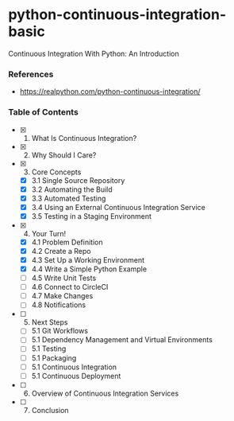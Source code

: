 # python-continuous-integration-basic


Continuous Integration With Python: An Introduction


### References

- https://realpython.com/python-continuous-integration/


### Table of Contents

- [x] 1. What Is Continuous Integration?
- [x] 2. Why Should I Care?
- [x] 3. Core Concepts
    - [x] 3.1 Single Source Repository
    - [x] 3.2 Automating the Build
    - [x] 3.3 Automated Testing
    - [x] 3.4 Using an External Continuous Integration Service
    - [x] 3.5 Testing in a Staging Environment
- [x] 4. Your Turn!
    - [x] 4.1 Problem Definition
    - [x] 4.2 Create a Repo
    - [x] 4.3 Set Up a Working Environment
    - [x] 4.4 Write a Simple Python Example
    - [ ] 4.5 Write Unit Tests
    - [ ] 4.6 Connect to CircleCI
    - [ ] 4.7 Make Changes
    - [ ] 4.8 Notifications
- [ ] 5. Next Steps
    - [ ] 5.1 Git Workflows
    - [ ] 5.1 Dependency Management and Virtual Environments
    - [ ] 5.1 Testing
    - [ ] 5.1 Packaging
    - [ ] 5.1 Continuous Integration
    - [ ] 5.1 Continuous Deployment
- [ ] 6. Overview of Continuous Integration Services
- [ ] 7. Conclusion
